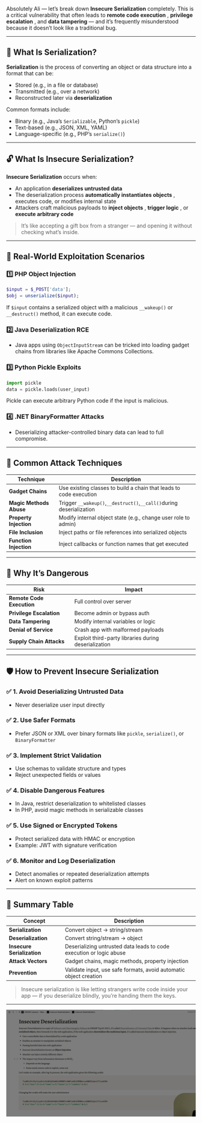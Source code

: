 Absolutely Ali — let’s break down **Insecure Serialization** completely. This is a critical vulnerability that often leads to  **remote code execution** ,  **privilege escalation** , and **data tampering** — and it’s frequently misunderstood because it doesn’t look like a traditional bug.

---

## 🧠 What Is Serialization?

**Serialization** is the process of converting an object or data structure into a format that can be:

* Stored (e.g., in a file or database)
* Transmitted (e.g., over a network)
* Reconstructed later via **deserialization**

Common formats include:

* Binary (e.g., Java’s `Serializable`, Python’s `pickle`)
* Text-based (e.g., JSON, XML, YAML)
* Language-specific (e.g., PHP’s `serialize()`)

---

## 🔓 What Is Insecure Serialization?

**Insecure Serialization** occurs when:

* An application **deserializes untrusted data**
* The deserialization process  **automatically instantiates objects** , executes code, or modifies internal state
* Attackers craft malicious payloads to  **inject objects** ,  **trigger logic** , or **execute arbitrary code**

> It’s like accepting a gift box from a stranger — and opening it without checking what’s inside.

---

## 🧨 Real-World Exploitation Scenarios

### 1️⃣ **PHP Object Injection**

```php
$input = $_POST['data'];
$obj = unserialize($input);
```

If `$input` contains a serialized object with a malicious `__wakeup()` or `__destruct()` method, it can execute code.

### 2️⃣ **Java Deserialization RCE**

* Java apps using `ObjectInputStream` can be tricked into loading gadget chains from libraries like Apache Commons Collections.

### 3️⃣ **Python Pickle Exploits**

```python
import pickle
data = pickle.loads(user_input)
```

Pickle can execute arbitrary Python code if the input is malicious.

### 4️⃣ **.NET BinaryFormatter Attacks**

* Deserializing attacker-controlled binary data can lead to full compromise.

---

## 🧰 Common Attack Techniques

| Technique                     | Description                                                                |
| ----------------------------- | -------------------------------------------------------------------------- |
| **Gadget Chains**       | Use existing classes to build a chain that leads to code execution         |
| **Magic Methods Abuse** | Trigger `__wakeup()`,`__destruct()`,`__call()`during deserialization |
| **Property Injection**  | Modify internal object state (e.g., change user role to admin)             |
| **File Inclusion**      | Inject paths or file references into serialized objects                    |
| **Function Injection**  | Inject callbacks or function names that get executed                       |

---

## 🔐 Why It’s Dangerous

| Risk                            | Impact                                               |
| ------------------------------- | ---------------------------------------------------- |
| **Remote Code Execution** | Full control over server                             |
| **Privilege Escalation**  | Become admin or bypass auth                          |
| **Data Tampering**        | Modify internal variables or logic                   |
| **Denial of Service**     | Crash app with malformed payloads                    |
| **Supply Chain Attacks**  | Exploit third-party libraries during deserialization |

---

## 🛡 How to Prevent Insecure Serialization

### ✅ 1. **Avoid Deserializing Untrusted Data**

* Never deserialize user input directly

### ✅ 2. **Use Safer Formats**

* Prefer JSON or XML over binary formats like `pickle`, `serialize()`, or `BinaryFormatter`

### ✅ 3. **Implement Strict Validation**

* Use schemas to validate structure and types
* Reject unexpected fields or values

### ✅ 4. **Disable Dangerous Features**

* In Java, restrict deserialization to whitelisted classes
* In PHP, avoid magic methods in serializable classes

### ✅ 5. **Use Signed or Encrypted Tokens**

* Protect serialized data with HMAC or encryption
* Example: JWT with signature verification

### ✅ 6. **Monitor and Log Deserialization**

* Detect anomalies or repeated deserialization attempts
* Alert on known exploit patterns

---

## 🧠 Summary Table

| Concept                          | Description                                                         |
| -------------------------------- | ------------------------------------------------------------------- |
| **Serialization**          | Convert object → string/stream                                     |
| **Deserialization**        | Convert string/stream → object                                     |
| **Insecure Serialization** | Deserializing untrusted data leads to code execution or logic abuse |
| **Attack Vectors**         | Gadget chains, magic methods, property injection                    |
| **Prevention**             | Validate input, use safe formats, avoid automatic object creation   |

> Insecure serialization is like letting strangers write code inside your app — if you deserialize blindly, you’re handing them the keys.

---

![1758467240242](image/insecure_serialization/1758467240242.png)
